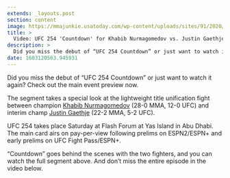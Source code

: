 ```yaml
--- 
extends: _layouts.post 
section: content 
image: https://mmajunkie.usatoday.com/wp-content/uploads/sites/91/2020/10/khabib-nurmagomedov-ufc-254-countdown-video.jpg?w=1000&h=576&crop=1 
title: > 
  Video: UFC 254 'Countdown' for Khabib Nurmagomedov vs. Justin Gaethje 
description: > 
  Did you miss the debut of “UFC 254 Countdown” or just want to watch it again?The segment takes a special look at the lightweight title unification fight between champion Khabib Nurmagomedov (28-0 MMA, 12-0 UFC) and interim champ Justin Gaethje (22-2 MMA, 5-2 UFC).UFC 254 takes place Saturday at Flash Forum at Yas Island in Abu Dhabi.The main card airs on pay-per-view following prelims on ESPN2/ESPN+ and early prelims on UFC Fight Pass/ESPN+.“Countdown” goes behind the scenes with the two fighters, and you can watch the full segment above. 
date: 1603120563.945931 
--- 
```

<div><p>Did you miss the debut of &#8220;UFC 254 Countdown&#8221; or just want to watch it again? Check out the main event preview now.</p>
<p>The segment takes a special look at the lightweight title unification fight between champion <a href="https://mmajunkie.usatoday.com/tag/khabib-nurmagomedov">Khabib Nurmagomedov</a> (28-0 MMA, 12-0 UFC) and interim champ <a href="https://mmajunkie.usatoday.com/tag/justin-gaethje">Justin Gaethje</a> (22-2 MMA, 5-2 UFC).</p>
<p>UFC 254 takes place Saturday at Flash Forum at Yas Island in Abu Dhabi. The main card airs on pay-per-view following prelims on ESPN2/ESPN+ and early prelims on UFC Fight Pass/ESPN+.</p>
<p>&#8220;Countdown&#8221; goes behind the scenes with the two fighters, and you can watch the full segment above. And don&#8217;t miss the entire episode in the video below.</p>
<p></p>
</div>